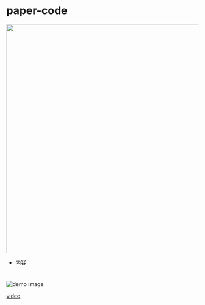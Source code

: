 # paper-code

<div align="center">
  <img src="Image/52CV.gif" width="600"/>
</div>

- 内容

# 
##
###

![demo image](Image/.png)

[video](链接)
